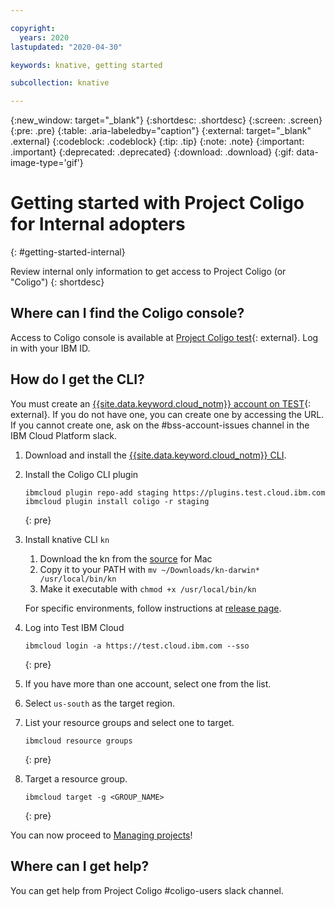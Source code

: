 ```yaml
---

copyright:
  years: 2020
lastupdated: "2020-04-30"

keywords: knative, getting started

subcollection: knative

---
```


{:new_window: target="_blank"}
{:shortdesc: .shortdesc}
{:screen: .screen}
{:pre: .pre}
{:table: .aria-labeledby="caption"}
{:external: target="_blank" .external}
{:codeblock: .codeblock}
{:tip: .tip}
{:note: .note}
{:important: .important}
{:deprecated: .deprecated}
{:download: .download}
{:gif: data-image-type='gif'}

# Getting started with Project Coligo for Internal adopters
{: #getting-started-internal}

Review internal only information to get access to Project Coligo (or "Coligo") 
{: shortdesc}

## Where can I find the Coligo console?

Access to Coligo console is available at [Project Coligo test](https://test.cloud.ibm.com/knative/overview){: external}. Log in with your IBM ID. 

## How do I get the CLI?

You must create an [{{site.data.keyword.cloud_notm}} account on TEST](https://test.cloud.ibm.com/){: external}. If you do not have one, you can create one by accessing the URL. If you cannot create one, ask on the #bss-account-issues channel in the IBM Cloud Platform slack.

1. Download and install the [{{site.data.keyword.cloud_notm}} CLI](/docs/cli/reference/ibmcloud?topic=cloud-cli-getting-started). 

2. Install the Coligo CLI plugin

   ```
   ibmcloud plugin repo-add staging https://plugins.test.cloud.ibm.com
   ibmcloud plugin install coligo -r staging
   ```
   {: pre}

3. Install knative CLI `kn`

    1. Download the kn from the [source](https://storage.googleapis.com/knative-nightly/client/latest/kn-darwin-amd64) for Mac
    2. Copy it to your PATH with `mv ~/Downloads/kn-darwin* /usr/local/bin/kn`
    3. Make it executable with `chmod +x /usr/local/bin/kn`

    For specific environments, follow instructions at [release page](https://github.com/knative/client/blob/master/docs/README.md#installing-kn).
    
4. Log into Test IBM Cloud

   ```
   ibmcloud login -a https://test.cloud.ibm.com --sso
   ```
   {: pre}

5. If you have more than one account, select one from the list. 

6. Select `us-south` as the target region.

7. List your resource groups and select one to target.

   ```
   ibmcloud resource groups
   ```
   {: pre}

8. Target a resource group.

   ```
   ibmcloud target -g <GROUP_NAME>
   ```
   {: pre}        

You can now proceed to [Managing projects](/docs/knative?topic=knative-manage-project)!

## Where can I get help?

You can get help from Project Coligo #coligo-users slack channel.
